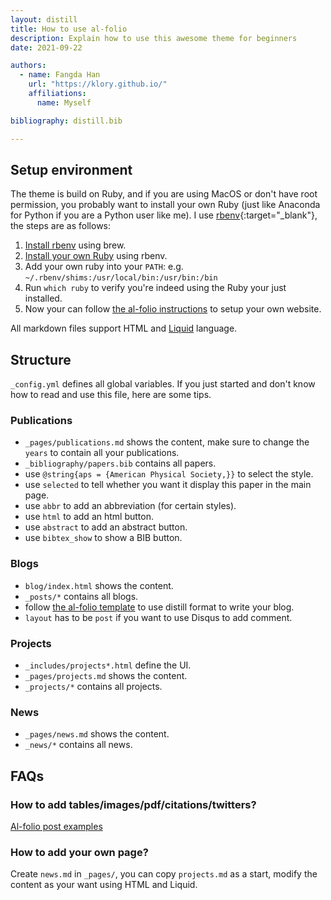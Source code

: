 ```yaml
---
layout: distill
title: How to use al-folio
description: Explain how to use this awesome theme for beginners
date: 2021-09-22

authors:
  - name: Fangda Han
    url: "https://klory.github.io/"
    affiliations:
      name: Myself

bibliography: distill.bib

---
```


## Setup environment

The theme is build on Ruby, and if you are using MacOS or don't have root permission, you probably want to install your own Ruby (just like Anaconda for Python if you are a Python user like me). I use [rbenv](https://github.com/rbenv/rbenv){:target="\_blank"}, the steps are as follows:

1. [Install rbenv](https://github.com/rbenv/rbenv#using-package-managers) using brew.
2. [Install your own Ruby](https://github.com/rbenv/rbenv#installing-ruby-versions) using rbenv.
3. Add your own ruby into your `PATH`: e.g. `~/.rbenv/shims:/usr/local/bin:/usr/bin:/bin`
4. Run `which ruby` to verify you're indeed using the Ruby your just installed.
5. Now your can follow [the al-folio instructions](https://github.com/alshedivat/al-folio#local-setup) to setup your own website.

All markdown files support HTML and [Liquid](https://github.com/Shopify/liquid) language.


## Structure

`_config.yml` defines all global variables. If you just started and don't know how to read and use this file, here are some tips.

### Publications

* `_pages/publications.md` shows the content, make sure to change the `years` to contain all your publications. 
* `_bibliography/papers.bib` contains all papers.
* use `@string{aps = {American Physical Society,}}` to select the style.
* use `selected` to tell whether you want it display this paper in the main page.
* use `abbr` to add an abbreviation (for certain styles).
* use `html` to add an html button.
* use `abstract` to add an abstract button.
* use `bibtex_show` to show a BIB button.

### Blogs

* `blog/index.html` shows the content.
* `_posts/*` contains all blogs.
* follow [the al-folio template](https://github.com/alshedivat/al-folio/blob/master/_posts/2018-12-22-distill.md) to use distill format to write your blog.
* `layout` has to be `post` if you want to use Disqus to add comment.

### Projects

* `_includes/projects*.html` define the UI.
* `_pages/projects.md` shows the content.
* `_projects/*` contains all projects.

### News

* `_pages/news.md` shows the content.
* `_news/*` contains all news.


## FAQs

### How to add tables/images/pdf/citations/twitters?

[Al-folio post examples](https://github.com/alshedivat/al-folio/tree/master/_posts)

### How to add your own page?

Create `news.md` in `_pages/`, you can copy `projects.md` as a start, modify the content as your want using HTML and Liquid.